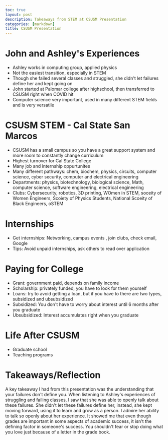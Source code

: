 ```yaml
---
toc: true
layout: post
description: Takeaways from STEM at CSUSM Presentation
categories: [markdown]
title: CSUSM Presentation
---
```

# John and Ashley's Experiences
- Ashley works in computing group, applied physics
- Not the easiest transition, especially in STEM
- Though she failed several classes and struggled, she didn't let failures define her and kept going on
- John started at Palomar college after highschool, then transferred to CSUSM right when COVID hit
- Computer science very important, used in many different STEM fields and is very versatile

# CSUSM STEM - Cal State San Marcos
- CSUSM has a small campus so you have a great support system and more room to constantly change curriculum
- Highest turnover for Cal State College
- Many job and internship oppurtunites
- Many different pathways: chem, biochem, physics, circuits, computer science, cyber security, computer and electrical engineering
- Departments: physics, biotechnology, biological science, Math, computer science, software engineering, electrical engineering
- Clubs: Cybersecurity, robotics, 3D printing, WOmen in STEM, soceity of Women Engineers, Scoiety of Physics Students, National Scoeity of Black Engineers, oSTEM

# Internships
- Get internships: Networking, campus events , join clubs, check email, Google 
- Tips: Avoid unpaid internships, ask others to read over application

# Paying for College
- Grant: government paid, depends on family income
- Scholarship: privately funded, you have to look for them yourself
- Loans: try to avoid getting a loan, but if you have to there are two types, subsidized and ubsubsidized
- Subsidized: You don't have to worry about interest until 6 months after you graduate
- Ubsubsidized: Interest accumulates right when you graduate

# Life After CSUSM
- Graduate school
- Teaching programs

# Takeaways/Reflection
A key takeaway I had from this presentation was the understanding that your failures don't define you. When listening to Ashley's experiences of struggling and failing classes, I saw that she was able to openly talk about these failures. She didn't let these failures define her, instead, she kept moving forward, using it to learn and grow as a person. I admire her ability to talk so openly about her experience. It showed me that even though grades are important in some aspects of academic success, it isn't the defining factor in someone's success. You shouldn't fear or stop doing what you love just because of a letter in the grade book. 